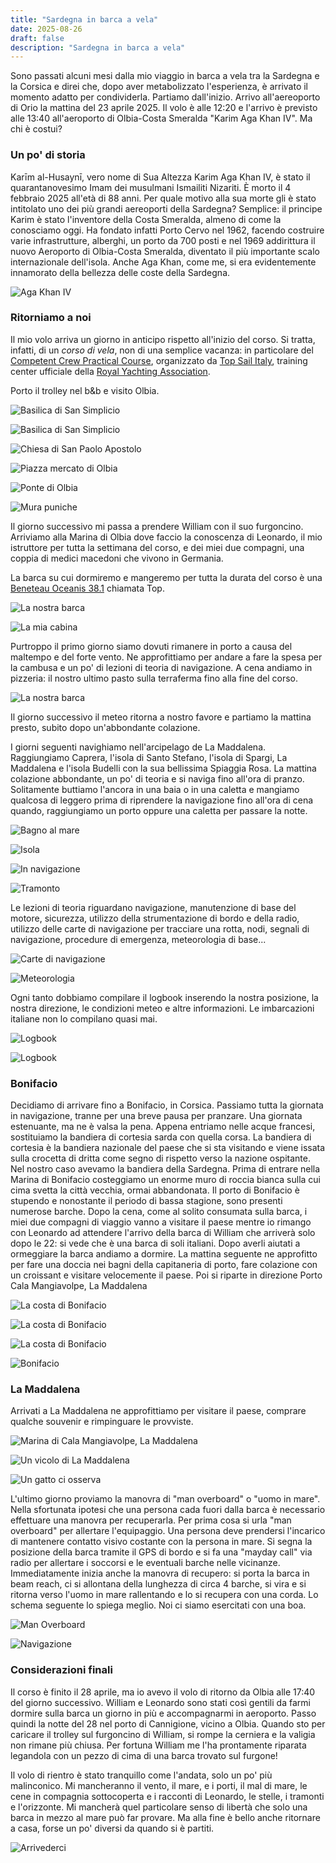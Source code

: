 ```yaml
---
title: "Sardegna in barca a vela"
date: 2025-08-26
draft: false
description: "Sardegna in barca a vela"
---
```


Sono passati alcuni mesi dalla mio viaggio in barca a vela tra la Sardegna e la Corsica e direi che, dopo aver metabolizzato l'esperienza, è arrivato il momento adatto per condividerla.
Partiamo dall'inizio. Arrivo all'aereoporto di Orio la mattina del 23 aprile 2025. Il volo è alle 12:20 e l'arrivo è previsto alle 13:40 all'aeroporto di Olbia-Costa Smeralda "Karim Aga Khan IV". Ma chi è costui? 

### Un po' di storia

Karīm al-Husaynī, vero nome di Sua Altezza Karim Aga Khan IV, è stato il quarantanovesimo Imam dei musulmani Ismailiti Nizariti. È morto il 4 febbraio 2025 all'età di 88 anni. Per quale motivo alla sua morte gli è stato intitolato uno dei più grandi aereoporti della Sardegna? Semplice: il principe Karim è stato l'inventore della Costa Smeralda, almeno di come la conosciamo oggi. Ha fondato infatti Porto Cervo nel 1962, facendo costruire varie infrastrutture, alberghi, un porto da 700 posti e nel 1969 addirittura il nuovo Aeroporto di Olbia-Costa Smeralda, diventato il più importante scalo internazionale dell'isola. Anche Aga Khan, come me, si era evidentemente innamorato della bellezza delle coste della Sardegna.

![Aga Khan IV](IMG_Aga_Khan.jpeg "Aga Khan IV nel 2014")

### Ritorniamo a noi

Il mio volo arriva un giorno in anticipo rispetto all'inizio del corso. Si tratta, infatti, di un *corso di vela*, non di una semplice vacanza: in particolare del [Competent Crew Practical Course](https://www.rya.org.uk/training/courses/Competent-Crew-Practical-Course-CCCC), organizzato da [Top Sail Italy](https://www.topsailitaly.com/), training center ufficiale della [Royal Yachting Association](https://en.wikipedia.org/wiki/Royal_Yachting_Association).

Porto il trolley nel b&b e visito Olbia.

![Basilica di San Simplicio](20250423_174806.jpg "Basilica di San Simplicio")

![Basilica di San Simplicio](20250423_174400.jpg "Basilica di San Simplicio")

![Chiesa di San Paolo Apostolo](20250423_155552.jpg "Chiesa di San Paolo Apostolo")

![Piazza mercato di Olbia](20250423_143741.jpg "Piazza mercato di Olbia")

![Ponte di Olbia](20250423_162620.jpg "Ponte di Olbia")

![Mura puniche](20250423_160619.jpg "Mura puniche")

Il giorno successivo mi passa a prendere William con il suo furgoncino. Arriviamo alla Marina di Olbia dove faccio la conoscenza di Leonardo, il mio istruttore per tutta la settimana del corso, e dei miei due compagni, una coppia di medici macedoni che vivono in Germania.

La barca su cui dormiremo e mangeremo per tutta la durata del corso è una [Beneteau Oceanis 38.1](https://www.beneteau.com/it/oceanis-2005-2014/oceanis-381) chiamata Top.

![La nostra barca](20250424_121225.jpg "La nostra barca battente bandiera inglese")

![La mia cabina](20250424_120441.jpg "La mia cabina")

Purtroppo il primo giorno siamo dovuti rimanere in porto a causa del maltempo e del forte vento. Ne approfittiamo per andare a fare la spesa per la cambusa e un po' di lezioni di teoria di navigazione. A cena andiamo in pizzeria: il nostro ultimo pasto sulla terraferma fino alla fine del corso.

![La nostra barca](IMG-20250426-WA0017.jpg "La nostra barca in mare")

Il giorno successivo il meteo ritorna a nostro favore e partiamo la mattina presto, subito dopo un'abbondante colazione.

I giorni seguenti navighiamo nell'arcipelago de La Maddalena. Raggiungiamo Caprera, l'isola di Santo Stefano, l'isola di Spargi, La Maddalena e l'isola Budelli con la sua bellissima Spiaggia Rosa. La mattina colazione abbondante, un po' di teoria e si naviga fino all'ora di pranzo. Solitamente buttiamo l'ancora in una baia o in una caletta e mangiamo qualcosa di leggero prima di riprendere la navigazione fino all'ora di cena quando, raggiungiamo un porto oppure una caletta per passare la notte. 

![Bagno al mare](IMG-20250426-WA0007.jpg "Un veloce tuffo")

![Isola](20250426_130649.jpg)

![In navigazione](20250428_170943.jpg "In navigazione")

![Tramonto](20250428_200237.jpg "In vela al tramonto")

Le lezioni di teoria riguardano navigazione, manutenzione di base del motore, sicurezza, utilizzo della strumentazione di bordo e della radio, utilizzo delle carte di navigazione per tracciare una rotta, nodi, segnali di navigazione, procedure di emergenza, meteorologia di base... 

![Carte di navigazione](20250425_115540.jpg "Carte di navigazione")

![Meteorologia](20250428_094725.jpg "Un po' di lezioni di meteorologia")

Ogni tanto dobbiamo compilare il logbook inserendo la nostra posizione, la nostra direzione, le condizioni meteo e altre informazioni. Le imbarcazioni italiane non lo compilano quasi mai.

![Logbook](20250429_141949.jpg)

![Logbook](20250429_142039.jpg "Il logbook o 'diario di bordo'")

### Bonifacio

Decidiamo di arrivare fino a Bonifacio, in Corsica. Passiamo tutta la giornata in navigazione, tranne per una breve pausa per pranzare. Una giornata estenuante, ma ne è valsa la pena. Appena entriamo nelle acque francesi, sostituiamo la bandiera di cortesia sarda con quella corsa. La bandiera di cortesia è la bandiera nazionale del paese che si sta visitando e viene issata sulla crocetta di dritta come segno di rispetto verso la nazione ospitante. Nel nostro caso avevamo la bandiera della Sardegna. Prima di entrare nella Marina di Bonifacio costeggiamo un enorme muro di roccia bianca sulla cui cima svetta la città vecchia, ormai abbandonata. Il porto di Bonifacio è stupendo e nonostante il periodo di bassa stagione, sono presenti numerose barche. Dopo la cena, come al solito consumata sulla barca, i miei due compagni di viaggio vanno a visitare il paese mentre io rimango con Leonardo ad attendere l'arrivo della barca di William che arriverà solo dopo le 22: si vede che è una barca di soli italiani. Dopo averli aiutati a ormeggiare la barca andiamo a dormire. La mattina seguente ne approfitto per fare una doccia nei bagni della capitaneria di porto, fare colazione con un croissant e visitare velocemente il paese. Poi si riparte in direzione Porto Cala Mangiavolpe, La Maddalena

![La costa di Bonifacio](20250426_190950.jpg "La costa di Bonifacio")

![La costa di Bonifacio](20250426_190744.jpg "La costa di Bonifacio")

![La costa di Bonifacio](20250426_185739.jpg "La costa di Bonifacio")

![Bonifacio](20250426_192158.jpg "Bonifacio")

### La Maddalena

Arrivati a La Maddalena ne approfittiamo per visitare il paese, comprare qualche souvenir e rimpinguare le provviste.

![Marina di Cala Mangiavolpe, La Maddalena](20250427_194703.jpg "Marina di Cala Mangiavolpe, La Maddalena")

![Un vicolo di La Maddalena](20250427_190024.jpg "Un vicolo di La Maddalena")

![Un gatto ci osserva](20250427_190144.jpg "Un gatto ci osserva")

L'ultimo giorno proviamo la manovra di "man overboard" o "uomo in mare". Nella sfortunata ipotesi che una persona cada fuori dalla barca è necessario effettuare una manovra per recuperarla. Per prima cosa si urla "man overboard" per allertare l'equipaggio. Una persona deve prendersi l'incarico di mantenere contatto visivo costante con la persona in mare. Si segna la posizione della barca tramite il GPS di bordo e si fa una "mayday call" via radio per allertare i soccorsi e le eventuali barche nelle vicinanze. Immediatamente inizia anche la manovra di recupero: si porta la barca in beam reach, ci si allontana della lunghezza di circa 4 barche, si vira e si ritorna verso l'uomo in mare rallentando e lo si recupera con una corda. Lo schema seguente lo spiega meglio. Noi ci siamo esercitati con una boa.

![Man Overboard](news-2022-12-19-MOB-figure-eight-diagram.jpg "Man Overboard")

![Navigazione](News-2019-02-11-Points-of-Sail-624x665.jpg "Navigazione")

### Considerazioni finali

Il corso è finito il 28 aprile, ma io avevo il volo di ritorno da Olbia alle 17:40 del giorno successivo. William e Leonardo sono stati così gentili da farmi dormire sulla barca un giorno in più e accompagnarmi in aeroporto. Passo quindi la notte del 28 nel porto di Cannigione, vicino a Olbia. Quando sto per caricare il trolley sul furgoncino di William, si rompe la cerniera e la valigia non rimane più chiusa. Per fortuna William me l'ha prontamente riparata legandola con un pezzo di cima di una barca trovato sul furgone!

Il volo di rientro è stato tranquillo come l'andata, solo un po' più malinconico. Mi mancheranno il vento, il mare, e i porti, il mal di mare, le cene in compagnia sottocoperta e i racconti di Leonardo, le stelle, i tramonti e l'orizzonte. Mi mancherà quel particolare senso di libertà che solo una barca in mezzo al mare può far provare. Ma alla fine è bello anche ritornare a casa, forse un po' diversi da quando si è partiti.

![Arrivederci](IMG-20250426-WA0019.jpg "Arrivederci")
